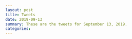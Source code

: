 ```yaml
---
layout: post
title: Tweets
date: 2019-09-13
summary: These are the tweets for September 13, 2019.
categories:
---
```


